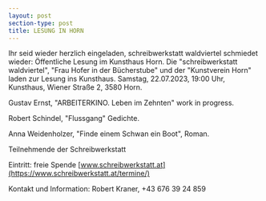 ```yaml
---
layout: post
section-type: post
title: LESUNG IN HORN
---
```

Ihr seid wieder herzlich eingeladen, schreibwerkstatt waldviertel schmiedet wieder:
Öffentliche Lesung im Kunsthaus Horn.
Die "schreibwerkstatt waldviertel", "Frau Hofer in der Bücherstube" und der "Kunstverein Horn" laden zur Lesung ins Kunsthaus.
Samstag, 22.07.2023, 19:00 Uhr, Kunsthaus, Wiener Straße 2, 3580 Horn.

Gustav Ernst, "ARBEITERKINO. Leben im Zehnten" work in progress.

Robert Schindel, "Flussgang" Gedichte.

Anna Weidenholzer, "Finde einem Schwan ein Boot", Roman.

Teilnehmende der Schreibwerkstatt

Eintritt: freie Spende
[www.schreibwerkstatt.at](https://www.schreibwerkstatt.at/termine/)

Kontakt und Information: Robert Kraner, +43 676 39 24 859
